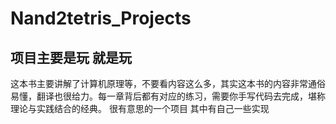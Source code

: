 # Nand2tetris_Projects
## 项目主要是玩  就是玩
这本书主要讲解了计算机原理等，不要看内容这么多，其实这本书的内容非常通俗易懂，翻译也很给力。每一章背后都有对应的练习，需要你手写代码去完成，堪称理论与实践结合的经典。
很有意思的一个项目 
其中有自己一些实现


